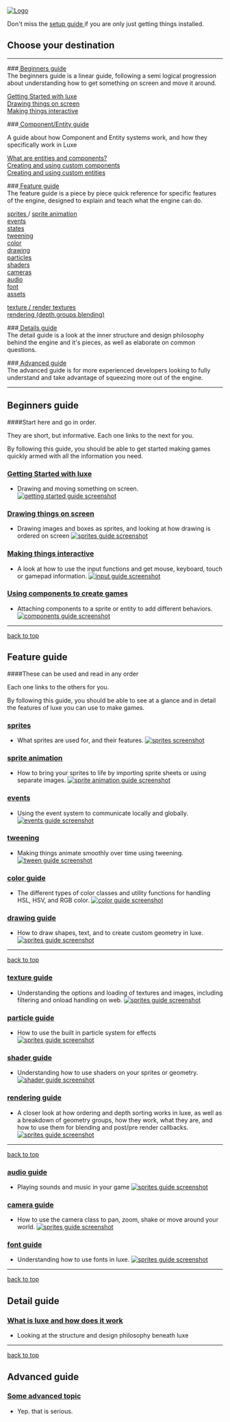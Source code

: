 
[![Logo](http://luxeengine.com/images/logo.png)](index.html)

Don't miss the [ setup guide ](setup.html) if you are only just getting things installed.


## Choose your destination
----
###[ Beginners guide ](#beginnersguide)   
The beginners guide is a linear guide, following a semi logical progression about understanding how to get something on screen and move it around.

[ Getting Started with luxe ](#gettingstarted)    
[ Drawing things on screen ](#basicdrawing)    
[ Making things interactive ](#interactivity)
  
###[ Component/Entity guide ](#componentguide)

A guide about how Component and Entity systems work, and how they specifically work in Luxe    

[ What are entities and components? ](#basiccomponents)    
[ Creating and using custom components ](#createcomponents)    
[ Creating and using custom entities ](#basiccomponents)    

###[ Feature guide ](#featureguide)   
The feature guide is a piece by piece quick reference for specific features of the engine, designed to explain and teach what the engine can do.

[ sprites ](#sprites) / [ sprite animation ](#spriteanimation)    
[ events ](#events)   
[ states ](#states)    
[ tweening ](#tweening)    
[ color ](#color)    
[ drawing ](#drawing)    
[ particles ](#particles)    
[ shaders ](#shaders)    
[ cameras ](#camera)    
[ audio ](#audio)    
[ font ](#fonts)    
[ assets ](#assets)  

[ texture / render textures ](#textures)    
[ rendering (depth,groups,blending) ](#rendering)    

###[ Details guide ](#detailguide)   
The detail guide is a look at the inner structure and design philosophy behind the engine and it's pieces, as well as elaborate on common questions.

###[ Advanced guide ](#advancedguide)   
The advanced guide is for more experienced developers looking to fully understand and take advantage of squeezing more out of the engine.


----

<a name="beginnersguide"> </a>

## Beginners guide

####Start here and go in order.

They are short, but informative. Each one links to the next for you.   

By following this guide, you should be able to get started making games quickly armed with all the information you need.

<a name="gettingstarted"> </a>
### [ Getting Started with luxe ](guide.gettingstarted.html)
- Drawing and moving something on screen.
[ ![getting started guide screenshot](images/guide.gettingstarted.png) ](guide.gettingstarted.html)

<a name="basicdrawing"> </a>
### [ Drawing things on screen ](guide.sprites.html)
- Drawing images and boxes as sprites, and looking at how drawing is ordered on screen
[ ![sprites guide screenshot](images/guide.sprites.png) ](guide.sprites.html)

<a name="interactivity"> </a>
### [ Making things interactive ](guide.input.html)
- A look at how to use the input functions and get mouse, keyboard, touch or gamepad information.
[ ![input guide screenshot](images/guide.sprites.png) ](guide.input.html)

<a name="basiccomponents"> </a>
### [ Using components to create games ](guide.basiccomponents.html)
- Attaching components to a sprite or entity to add different behaviors.
[ ![components guide screenshot](images/guide.basiccomponents.png) ](guide.basiccomponents.html)

----
<a class="toplink" href="#">back to top</a>
<a name="featureguide"> </a>

## Feature guide
####These can be used and read in any order

Each one links to the others for you.   

By following this guide, you should be able to see at a glance and in detail the features of luxe you can use to make games.

<a name="sprites"> </a>
### [ sprites ](guide.sprites.html)
- What sprites are used for, and their features.
[ ![sprites screenshot](images/guide.spriteanimation.png) ](guide.spriteanimation.html)

<a name="spriteanimation"> </a>
### [ sprite animation ](guide.spriteanimation.html)
- How to bring your sprites to life by importing sprite sheets or using separate images.
[ ![sprite animation guide screenshot](images/guide.spriteanimation.png) ](guide.spriteanimation.html)

<a name="events"> </a>
### [ events ](guide.events.html)
- Using the event system to communicate locally and globally.
[ ![events guide screenshot](images/guide.sprites.png) ](guide.events.html)

<a name="tweening"> </a>
### [ tweening ](guide.tween.html)
- Making things animate smoothly over time using tweening.
[ ![tween guide screenshot](images/guide.tween.png) ](guide.tween.html)

<a name="color"> </a>
### [ color guide ](guide.color.html)
- The different types of color classes and utility functions for handling HSL, HSV, and RGB color.
[ ![color guide screenshot](images/guide.color.png) ](guide.color.html)

<a name="drawing"> </a>
### [ drawing guide ](guide.drawing.html)
- How to draw shapes, text, and to create custom geometry in luxe.
[ ![sprites guide screenshot](images/guide.drawing.png) ](guide.drawing.html)

---
<a class="toplink" href="#">back to top</a>

<a name="textures"> </a>
### [ texture guide ](guide.textures.html)
- Understanding the options and loading of textures and images, including filtering and onload handling on web.
[ ![sprites guide screenshot](images/guide.sprites.png) ](guide.textures.html)

<a name="particles"> </a>
### [ particle guide ](guide.particles.html)
- How to use the built in particle system for effects
[ ![sprites guide screenshot](images/guide.sprites.png) ](guide.particles.html)

<a name="shaders"> </a>
### [ shader guide ](guide.shaders.html)
- Understanding how to use shaders on your sprites or geometry.
[ ![shader guide screenshot](images/guide.shaders.png) ](guide.shaders.html)

<a name="rendering"> </a>
### [ rendering guide ](guide.rendering.html)
- A closer look at how ordering and depth sorting works in luxe, as well as a breakdown of geometry groups, how they work, what they are, and how to use them for blending and post/pre render callbacks.
[ ![sprites guide screenshot](images/guide.sprites.png) ](guide.depth.html)

---
<a class="toplink" href="#">back to top</a>


<a name="audio"> </a>
### [ audio guide ](guide.audio.html)
- Playing sounds and music in your game
[ ![sprites guide screenshot](images/guide.sprites.png) ](guide.audio.html)

<a name="camera"> </a>
### [ camera guide ](guide.camera.html)
- How to use the camera class to pan, zoom, shake or move around your world. 
[ ![sprites guide screenshot](images/guide.sprites.png) ](guide.camera.html)

<a name="fonts"> </a>
### [ font guide ](guide.fonts.html)
- Understanding how to use fonts in luxe.
[ ![sprites guide screenshot](images/guide.sprites.png) ](guide.fonts.html)


----
<a class="toplink" href="#">back to top</a>
<a name="detailguide"> </a>

## Detail guide

### [ What is luxe and how does it work ](guide.understandingluxe.html)
- Looking at the structure and design philosophy beneath luxe

----
<a class="toplink" href="#">back to top</a>

<a name="advancedguide"> </a>

## Advanced guide

### [ Some advanced topic ](guide.html)
- Yep. that is serious.



&nbsp;   
&nbsp;   
&nbsp;   

